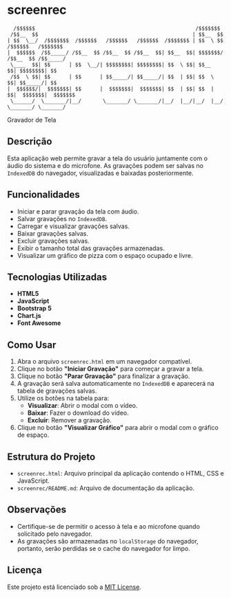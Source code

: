 # screenrec

```plaintext
  /$$$$$$                                                    /$$$$$$$                     
 /$$__  $$                                                  | $$__  $$                    
| $$  \__/  /$$$$$$$  /$$$$$$   /$$$$$$   /$$$$$$  /$$$$$$$ | $$  \ $$  /$$$$$$   /$$$$$$$
|  $$$$$$  /$$_____/ /$$__  $$ /$$__  $$ /$$__  $$| $$__  $$| $$$$$$$/ /$$__  $$ /$$_____/
 \____  $$| $$      | $$  \__/| $$$$$$$$| $$$$$$$$| $$  \ $$| $$__  $$| $$$$$$$$| $$      
 /$$  \ $$| $$      | $$      | $$_____/| $$_____/| $$  | $$| $$  \ $$| $$_____/| $$      
|  $$$$$$/|  $$$$$$$| $$      |  $$$$$$$|  $$$$$$$| $$  | $$| $$  | $$|  $$$$$$$|  $$$$$$$
 \______/  \_______/|__/       \_______/ \_______/|__/  |__/|__/  |__/ \_______/ \_______/
 ```
Gravador de Tela

## Descrição

Esta aplicação web permite gravar a tela do usuário juntamente com o áudio do sistema e do microfone. As gravações podem ser salvas no `IndexedDB` do navegador, visualizadas e baixadas posteriormente.


## Funcionalidades

- Iniciar e parar gravação da tela com áudio.
- Salvar gravações no `IndexedDB`.
- Carregar e visualizar gravações salvas.
- Baixar gravações salvas.
- Excluir gravações salvas.
- Exibir o tamanho total das gravações armazenadas.
- Visualizar um gráfico de pizza com o espaço ocupado e livre.

## Tecnologias Utilizadas

- **HTML5**
- **JavaScript**
- **Bootstrap 5**
- **Chart.js**
- **Font Awesome**

## Como Usar

1. Abra o arquivo `screenrec.html` em um navegador compatível.
2. Clique no botão **"Iniciar Gravação"** para começar a gravar a tela.
3. Clique no botão **"Parar Gravação"** para finalizar a gravação.
4. A gravação será salva automaticamente no `IndexedDB` e aparecerá na tabela de gravações salvas.
5. Utilize os botões na tabela para:
   - **Visualizar**: Abrir o modal com o vídeo.
   - **Baixar**: Fazer o download do vídeo.
   - **Excluir**: Remover a gravação.
6. Clique no botão **"Visualizar Gráfico"** para abrir o modal com o gráfico de espaço.

## Estrutura do Projeto

- `screenrec.html`: Arquivo principal da aplicação contendo o HTML, CSS e JavaScript.
- `screenrec/README.md`: Arquivo de documentação da aplicação.

## Observações

- Certifique-se de permitir o acesso à tela e ao microfone quando solicitado pelo navegador.
- As gravações são armazenadas no `localStorage` do navegador, portanto, serão perdidas se o cache do navegador for limpo.

## Licença

Este projeto está licenciado sob a [MIT License](LICENSE).